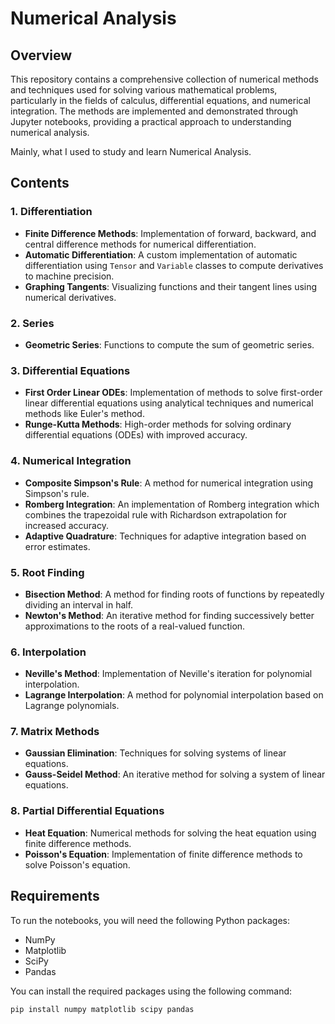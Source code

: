 # Numerical Analysis

## Overview
This repository contains a comprehensive collection of numerical methods and techniques used for solving various mathematical problems, particularly in the fields of calculus, differential equations, and numerical integration. The methods are implemented and demonstrated through Jupyter notebooks, providing a practical approach to understanding numerical analysis.

Mainly, what I used to study and learn Numerical Analysis.

## Contents

### 1. Differentiation
- **Finite Difference Methods**: Implementation of forward, backward, and central difference methods for numerical differentiation.
- **Automatic Differentiation**: A custom implementation of automatic differentiation using `Tensor` and `Variable` classes to compute derivatives to machine precision.
- **Graphing Tangents**: Visualizing functions and their tangent lines using numerical derivatives.

### 2. Series
- **Geometric Series**: Functions to compute the sum of geometric series.

### 3. Differential Equations
- **First Order Linear ODEs**: Implementation of methods to solve first-order linear differential equations using analytical techniques and numerical methods like Euler's method.
- **Runge-Kutta Methods**: High-order methods for solving ordinary differential equations (ODEs) with improved accuracy.

### 4. Numerical Integration
- **Composite Simpson's Rule**: A method for numerical integration using Simpson's rule.
- **Romberg Integration**: An implementation of Romberg integration which combines the trapezoidal rule with Richardson extrapolation for increased accuracy.
- **Adaptive Quadrature**: Techniques for adaptive integration based on error estimates.

### 5. Root Finding
- **Bisection Method**: A method for finding roots of functions by repeatedly dividing an interval in half.
- **Newton's Method**: An iterative method for finding successively better approximations to the roots of a real-valued function.

### 6. Interpolation
- **Neville's Method**: Implementation of Neville's iteration for polynomial interpolation.
- **Lagrange Interpolation**: A method for polynomial interpolation based on Lagrange polynomials.

### 7. Matrix Methods
- **Gaussian Elimination**: Techniques for solving systems of linear equations.
- **Gauss-Seidel Method**: An iterative method for solving a system of linear equations.

### 8. Partial Differential Equations
- **Heat Equation**: Numerical methods for solving the heat equation using finite difference methods.
- **Poisson's Equation**: Implementation of finite difference methods to solve Poisson's equation.

## Requirements
To run the notebooks, you will need the following Python packages:
- NumPy
- Matplotlib
- SciPy
- Pandas

You can install the required packages using the following command:
```bash
pip install numpy matplotlib scipy pandas
